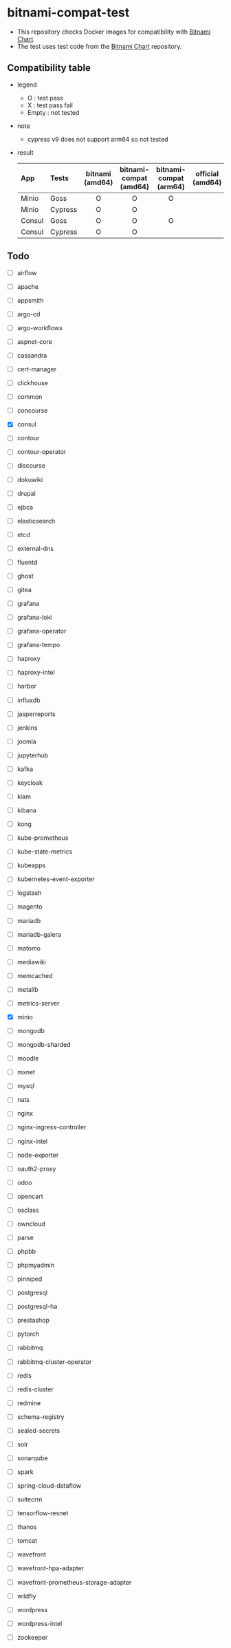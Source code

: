 # bitnami-compat-test

* This repository checks Docker images for compatibility with [Bitnami Chart](https://github.com/bitnami/charts).
* The test uses test code from the [Bitnami Chart](https://github.com/bitnami/charts) repository.

## Compatibility table

* legend

  * O : test pass
  * X : test pass fail
  * Empty : not tested

* note
  * cypress v9 does not support arm64 so not tested 

* result

    | App    | Tests   | bitnami (amd64) | bitnami-compat (amd64) | bitnami-compat (arm64) | official (amd64) | official (arm64) | official link |
    | :----- | :------ | :-------------: | :--------------------: | :--------------------: | :--------------: | :--------------: | :-----------: |
    | Minio  | Goss    |        O        |           O            |           O            |                  |                  |               |
    | Minio  | Cypress |        O        |           O            |                        |                  |                  |               |
    | Consul | Goss    |        O        |           O            |           O            |                  |                  |               |
    | Consul | Cypress |        O        |           O            |                        |                  |                  |               |

## Todo

* [ ] airflow
* [ ] apache
* [ ] appsmith
* [ ] argo-cd
* [ ] argo-workflows
* [ ] aspnet-core
* [ ] cassandra
* [ ] cert-manager
* [ ] clickhouse
* [ ] common
* [ ] concourse
* [x] consul
* [ ] contour
* [ ] contour-operator
* [ ] discourse
* [ ] dokuwiki
* [ ] drupal
* [ ] ejbca
* [ ] elasticsearch
* [ ] etcd
* [ ] external-dns
* [ ] fluentd
* [ ] ghost
* [ ] gitea
* [ ] grafana
* [ ] grafana-loki
* [ ] grafana-operator
* [ ] grafana-tempo
* [ ] haproxy
* [ ] haproxy-intel
* [ ] harbor
* [ ] influxdb
* [ ] jasperreports
* [ ] jenkins
* [ ] joomla
* [ ] jupyterhub
* [ ] kafka
* [ ] keycloak
* [ ] kiam
* [ ] kibana
* [ ] kong
* [ ] kube-prometheus
* [ ] kube-state-metrics
* [ ] kubeapps
* [ ] kubernetes-event-exporter
* [ ] logstash
* [ ] magento
* [ ] mariadb
* [ ] mariadb-galera
* [ ] matomo
* [ ] mediawiki
* [ ] memcached
* [ ] metallb
* [ ] metrics-server
* [x] minio
* [ ] mongodb
* [ ] mongodb-sharded
* [ ] moodle
* [ ] mxnet
* [ ] mysql
* [ ] nats
* [ ] nginx
* [ ] nginx-ingress-controller
* [ ] nginx-intel
* [ ] node-exporter
* [ ] oauth2-proxy
* [ ] odoo
* [ ] opencart
* [ ] osclass
* [ ] owncloud
* [ ] parse
* [ ] phpbb
* [ ] phpmyadmin
* [ ] pinniped
* [ ] postgresql
* [ ] postgresql-ha
* [ ] prestashop
* [ ] pytorch
* [ ] rabbitmq
* [ ] rabbitmq-cluster-operator
* [ ] redis
* [ ] redis-cluster
* [ ] redmine
* [ ] schema-registry
* [ ] sealed-secrets
* [ ] solr
* [ ] sonarqube
* [ ] spark
* [ ] spring-cloud-dataflow
* [ ] suitecrm
* [ ] tensorflow-resnet
* [ ] thanos
* [ ] tomcat
* [ ] wavefront
* [ ] wavefront-hpa-adapter
* [ ] wavefront-prometheus-storage-adapter
* [ ] wildfly
* [ ] wordpress
* [ ] wordpress-intel
* [ ] zookeeper


